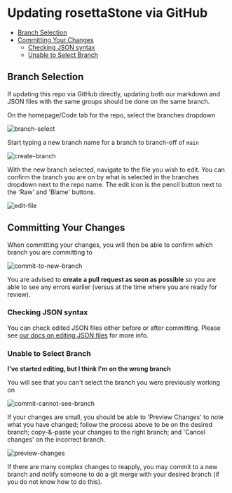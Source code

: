 # Updating rosettaStone via GitHub

* [Branch Selection](#branch-selection)
* [Committing Your Changes](#committing-your-changes)
  * [Checking JSON syntax](#checking-json-syntax)
  * [Unable to Select Branch](#unable-to-select-branch)

## Branch Selection

If updating this repo via GitHub directly, updating both our markdown and JSON files with the same groups should be done on the same branch.

On the homepage/Code tab for the repo, select the branches dropdown

![branch-select](https://user-images.githubusercontent.com/52256544/223459950-6cca4462-f176-4416-b4ed-53b2fdd6d45d.png)

Start typing a new branch name for a branch to branch-off of `main`

![create-branch](https://user-images.githubusercontent.com/52256544/223460129-e2a72646-c0bb-472a-be2a-0077efc73988.png)

With the new branch selected, navigate to the file you wish to edit. You can confirm the branch you are on by what is selected in the branches dropdown next to the repo name. The edit icon is the pencil button next to the 'Raw' and 'Blame' buttons.

![edit-file](https://user-images.githubusercontent.com/52256544/223460673-5e7110c7-798c-4624-a10b-2be0e8698088.png)

## Committing Your Changes

When committing your changes, you will then be able to confirm which branch you are committing to

![commit-to-new-branch](https://user-images.githubusercontent.com/52256544/223460917-b6369517-7138-4e25-a31c-ecfe9b0ff5dc.png)

You are advised to **create a pull request as soon as possible** so you are able to see any errors earlier (versus at the time where you are ready for review).

### Checking JSON syntax

You can check edited JSON files either before or after committing. Please see [our docs on editing JSON files](updating-json-files.md) for more info.

### Unable to Select Branch

**I've started editing, but I think I'm on the wrong branch**

You will see that you can't select the branch you were previously working on

![commit-cannot-see-branch](https://user-images.githubusercontent.com/52256544/223461197-9191a53a-2a4f-47ae-843b-622660e61ad9.png)

If your changes are small, you should be able to 'Preview Changes' to note what you have changed; follow the process above to be on the desired branch; copy-&-paste your changes to the right branch; and 'Cancel changes' on the incorrect branch.

![preview-changes](https://user-images.githubusercontent.com/52256544/223462197-698f7a6d-fce9-4a3d-870b-02dfab71ec85.png)

If there are many complex changes to reapply, you may commit to a new branch and notify someone to do a git merge with your desired branch (if you do not know how to do this).
